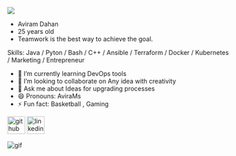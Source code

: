 ![](https://img.freepik.com/free-vector/devops-software-development-operations-infinity-symbol_115739-982.jpg?size=626&ext=jpg)

* Aviram Dahan
* 25 years old
* Teamwork is the best way to achieve the goal.

Skills: Java / Pyton / Bash / C++ / Ansible / Terraform / Docker / Kubernetes / Marketing / Entrepreneur

- 🌱 I’m currently learning DevOps tools 
- 👯 I’m looking to collaborate on Any idea with creativity 
- 💬 Ask me about Ideas for upgrading processes 
- 😄 Pronouns: AviraMs  
- ⚡ Fun fact: Basketball , Gaming 


[<img src='https://cdn.jsdelivr.net/npm/simple-icons@3.0.1/icons/github.svg' alt='github' height='40'>](https://github.com/https://github.com/AviramDahan)  [<img src='https://cdn.jsdelivr.net/npm/simple-icons@3.0.1/icons/linkedin.svg' alt='linkedin' height='40'>](https://www.linkedin.com/in/https://www.linkedin.com/in/aviram-dahan-240078204//)  


![gif](https://user-images.githubusercontent.com/89352211/140279467-5265b027-aaff-4088-b0f6-976c8b51c6bf.png)
